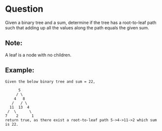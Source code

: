 # Question
Given a binary tree and a sum, determine if the tree has a root-to-leaf path such that adding up all the values along the path equals the given sum.

## Note:
A leaf is a node with no children.

## Example:
```
Given the below binary tree and sum = 22,

      5
     / \
    4   8
   /   / \
  11  13  4
 /  \      \
7    2      1
return true, as there exist a root-to-leaf path 5->4->11->2 which sum is 22.
```

